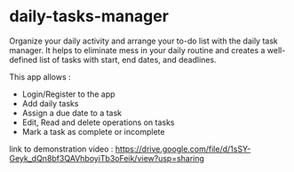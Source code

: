 # daily-tasks-manager

Organize your daily activity and arrange your to-do list with the daily task manager. It helps to eliminate mess in your daily routine and creates a well-defined list of tasks with start, end dates, and deadlines.

This app allows :

- Login/Register to the app
- Add daily tasks
- Assign a due date to a task
- Edit, Read and delete operations on tasks
- Mark a task as complete or incomplete


link to demonstration video : https://drive.google.com/file/d/1sSY-Geyk_dQn8bf3QAVhboyiTb3oFeik/view?usp=sharing
